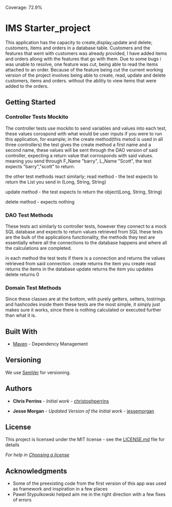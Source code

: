 Coverage: 72.9%
# IMS Starter_project

This application has the capacity to create,display,update and delete; customers, items and orders in a database table.
Customers and the features that went with customers was already provided, I have added items and orders allong with the features that go with them.
Due to some bugs i was unable to resolve, one feature was cut, being able to read the items attached to an order.
Because of the feature being cut the current working version of the project involves being able to create, read, update and delete customers, items and orders. without the ablitiy to view items that were added to the orders.

## Getting Started


### Controller Tests Mockito

The controller tests use mockito to send variables and values into each test, these values corospond with what would be user inputs if you were to run this application, for example;
in the create method(this metod is used in all three controllers) the test gives the create method a first name and a second name, these values will be sent through the DAO version of said controller, expecting a return value that corrosponds with said values. meaning you send through F_Name "barry", L_Name "Scott", the test expects "barry","scott" to return.

the other test methods react similarly;
read method - the test expects to return the List you send in (Long, String, String)

update method - the test expects to return the object(Long, String, String) 

delete method - expects nothing

### DAO Test Methods
These tests act similarly to controller tests, however they connect to a mock SQL database and expects to return values retrieved from SQL
these tests are the bulk of the applications functionality,
the methods they test are essentially where all the connections to the database happens and where all the calculations are completed.

in each method the test tests if there is a connection and returns the values retrieved from said connection.
create returns the item you create
read returns the items in the database
update returns the item you updates
delete returns 0

### Domain Test Methods
Since these classes are at the bottom, with purely getters, setters, tostrings and hashcodes inside them these tests are the most simple, it simply just makes sure it works, since there is nothing calculated or executed further than what it is. 

## Built With

* [Maven](https://maven.apache.org/) - Dependency Management

## Versioning

We use [SemVer](http://semver.org/) for versioning.

## Authors

* **Chris Perrins** - *Initial work* - [christophperrins](https://github.com/christophperrins)

* **Jesse Morgan** - *Updated Version of the Initial work* - [jessemorgan](https://github.com/JMorgan-git/IMS-Project) 

## License

This project is licensed under the MIT license - see the [LICENSE.md](LICENSE.md) file for details 

*For help in [Choosing a license](https://choosealicense.com/)*

## Acknowledgments

* Some of the preexisting code from the first version of this app was used as framework and inspiration in a few places
* Pawel Stypulkowski helped aim me in the right direction with a few fixes of errors
